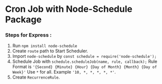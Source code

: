 # Cron Job with Node-Schedule Package
### Steps for Express :
1. Run `npm install node-schedule`
2. Create `route` path to Start Scheduler.
3. Import `node-schedule` by `const schedule = require('node-schedule');`
4. Schedule Job with `schedule.scheduleJob(name, rule, callback);`
	Rule Format is `'{Second} {Minute} {Hour} {Day of Month} {Month} {Day of Week}'`
	Use `*` for all.
	Example `'10, *, *, *, *, *'`.
5. Create `RecurrenceRule`.
